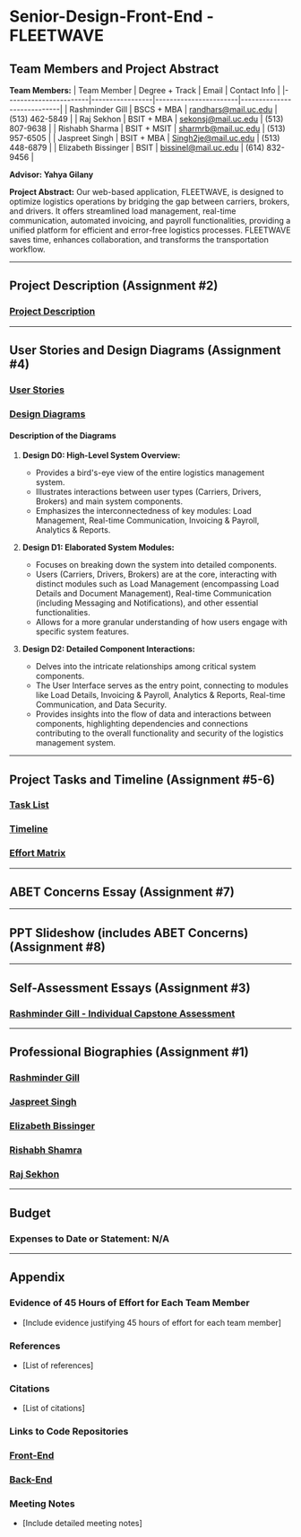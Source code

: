 # Senior-Design-Front-End - FLEETWAVE

## Team Members and Project Abstract

**Team Members:**
| Team Member           | Degree + Track | Email                 | Contact Info               |
|-----------------------|-----------------|-----------------------|----------------------------|
| Rashminder Gill       | BSCS + MBA      | randhars@mail.uc.edu  | (513) 462-5849             |
| Raj Sekhon            | BSIT + MBA      | sekonsj@mail.uc.edu   | (513) 807-9638             |
| Rishabh Sharma        | BSIT + MSIT     | sharmrb@mail.uc.edu   | (513) 957-6505             |
| Jaspreet Singh        | BSIT + MBA      | Singh2je@mail.uc.edu  | (513) 448-6879             |
| Elizabeth Bissinger   | BSIT            | bissinel@mail.uc.edu  | (614) 832-9456             |

**Advisor: Yahya Gilany**


**Project Abstract:**
Our web-based application, FLEETWAVE, is designed to optimize logistics operations by bridging the gap between carriers, brokers, and drivers. It offers streamlined load management, real-time communication, automated invoicing, and payroll functionalities, providing a unified platform for efficient and error-free logistics processes. FLEETWAVE saves time, enhances collaboration, and transforms the transportation workflow.

---

## Project Description (Assignment #2)

### [Project Description](https://github.com/lizbissinger/Senior-Design-Front-End/blob/main/CS5001%20Assignments/Assignment%202%20-%20Team%20Formation%20and%20Project%20Description/Team%20Formation%20and%20Project%20Description.md.md)

---

## User Stories and Design Diagrams (Assignment #4)

### [User Stories](https://github.com/lizbissinger/Senior-Design-Front-End/blob/main/CS5001%20Assignments/Assignment%204%20-%20Design%20Diagrams/User_Stories.md)

### [Design Diagrams](https://github.com/lizbissinger/Senior-Design-Front-End/blob/main/CS5001%20Assignments/Assignment%204%20-%20Design%20Diagrams/Design_Diagrams.md)

#### Description of the Diagrams
1. **Design D0: High-Level System Overview:**
   - Provides a bird's-eye view of the entire logistics management system.
   - Illustrates interactions between user types (Carriers, Drivers, Brokers) and main system components.
   - Emphasizes the interconnectedness of key modules: Load Management, Real-time Communication, Invoicing & Payroll, Analytics & Reports.

2. **Design D1: Elaborated System Modules:**
   - Focuses on breaking down the system into detailed components.
   - Users (Carriers, Drivers, Brokers) are at the core, interacting with distinct modules such as Load Management (encompassing Load Details and Document Management), Real-time Communication (including Messaging and Notifications), and other essential functionalities.
   - Allows for a more granular understanding of how users engage with specific system features.

3. **Design D2: Detailed Component Interactions:**
   - Delves into the intricate relationships among critical system components.
   - The User Interface serves as the entry point, connecting to modules like Load Details, Invoicing & Payroll, Analytics & Reports, Real-time Communication, and Data Security.
   - Provides insights into the flow of data and interactions between components, highlighting dependencies and connections contributing to the overall functionality and security of the logistics management system.

---

## Project Tasks and Timeline (Assignment #5-6)

### [Task List](https://github.com/lizbissinger/Senior-Design-Front-End/blob/main/CS5001%20Assignments/Assignment%205%20-%20Task%20Lists/Task%20Lists.md)

### [Timeline](https://github.com/lizbissinger/Senior-Design-Front-End/blob/main/CS5001%20Assignments/Assignment%206%20-%20Milestones%2C%20Timeline%2C%20and%20Effort%20Matrix/Timeline.md)

### [Effort Matrix](https://github.com/lizbissinger/Senior-Design-Front-End/blob/main/CS5001%20Assignments/Assignment%206%20-%20Milestones%2C%20Timeline%2C%20and%20Effort%20Matrix/Effort%20Matrix.md)

---

## ABET Concerns Essay (Assignment #7)

---

## PPT Slideshow (includes ABET Concerns) (Assignment #8)

---

## Self-Assessment Essays (Assignment #3)

### [Rashminder Gill - Individual Capstone Assessment](https://github.com/lizbissinger/Senior-Design-Front-End/blob/main/CS5001%20Assignments/Assignment%203%20-%20Team%20Contract%20and%20Individual%20Capstone%20Assessment/Rashminder%20Gill%20-%20Assignment%20%233%20-%20Individual%20Capstone%20Assessment.md)

---

## Professional Biographies (Assignment #1)

### [Rashminder Gill](https://github.com/lizbissinger/Senior-Design-Front-End/blob/main/CS5001%20Assignments/Assignment%201%20-%20Professional%20Biography/Rashminder%20Gill%20-%20Biography.md)

### [Jaspreet Singh](https://github.com/lizbissinger/Senior-Design-Front-End/blob/main/CS5001%20Assignments/Assignment%201%20-%20Professional%20Biography/Jaspreet%20Singh%20-%20Biography.md)

### [Elizabeth Bissinger](https://github.com/lizbissinger/Senior-Design-Front-End/blob/main/CS5001%20Assignments/Assignment%201%20-%20Professional%20Biography/Elizabeth%20Bissinger%20-%20Biography.md)

### [Rishabh Shamra](https://github.com/lizbissinger/Senior-Design-Front-End/blob/main/CS5001%20Assignments/Assignment%201%20-%20Professional%20Biography/Rishabh%20Sharma%20-%20Biography.md)

### [Raj Sekhon](https://github.com/lizbissinger/Senior-Design-Front-End/blob/main/CS5001%20Assignments/Assignment%201%20-%20Professional%20Biography/Raj%20Sekhon%20-%20Biography.md)


---

## Budget

### Expenses to Date or Statement: N/A

---

## Appendix

### Evidence of 45 Hours of Effort for Each Team Member
- [Include evidence justifying 45 hours of effort for each team member]

### References
- [List of references]

### Citations
- [List of citations]

### Links to Code Repositories
### [Front-End](https://github.com/lizbissinger/Senior-Design-Front-End)
### [Back-End](https://github.com/lizbissinger/Senior-Design-Back-End)

### Meeting Notes
- [Include detailed meeting notes]

